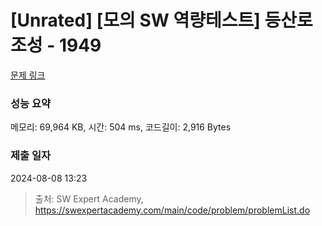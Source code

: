 # [Unrated] [모의 SW 역량테스트] 등산로 조성 - 1949 

[문제 링크](https://swexpertacademy.com/main/code/problem/problemDetail.do?contestProbId=AV5PoOKKAPIDFAUq) 

### 성능 요약

메모리: 69,964 KB, 시간: 504 ms, 코드길이: 2,916 Bytes

### 제출 일자

2024-08-08 13:23



> 출처: SW Expert Academy, https://swexpertacademy.com/main/code/problem/problemList.do